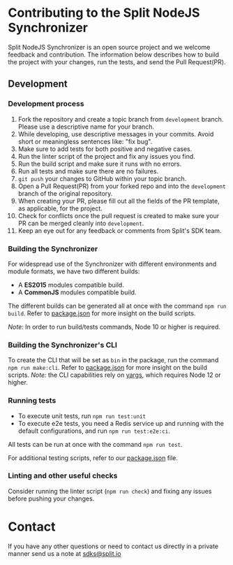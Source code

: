# Contributing to the Split NodeJS Synchronizer

Split NodeJS Synchronizer is an open source project and we welcome feedback and contribution. The information below describes how to build the project with your changes, run the tests, and send the Pull Request(PR).

## Development

### Development process

1. Fork the repository and create a topic branch from `development` branch. Please use a descriptive name for your branch.
2. While developing, use descriptive messages in your commits. Avoid short or meaningless sentences like: "fix bug".
3. Make sure to add tests for both positive and negative cases.
4. Run the linter script of the project and fix any issues you find.
5. Run the build script and make sure it runs with no errors.
6. Run all tests and make sure there are no failures.
7. `git push` your changes to GitHub within your topic branch.
8. Open a Pull Request(PR) from your forked repo and into the `development` branch of the original repository.
9. When creating your PR, please fill out all the fields of the PR template, as applicable, for the project.
10. Check for conflicts once the pull request is created to make sure your PR can be merged cleanly into `development`.
11. Keep an eye out for any feedback or comments from Split's SDK team.

### Building the Synchronizer

For widespread use of the Synchronizer with different environments and module formats, we have two different builds:
* A **ES2015** modules compatible build.
* A **CommonJS** modules compatible build.

The different builds can be generated all at once with the command `npm run build`. Refer to [package.json](package.json) for more insight on the build scripts.

_Note:_ In order to run build/tests commands, Node 10 or higher is required.

### Building the Synchronizer's CLI

To create the CLI that will be set as `bin` in the package, run the command `npm run make:cli`. Refer to [package.json](package.json) for more insight on the build scripts.
_Note:_ the CLI capabilities rely on [yargs](https://www.npmjs.com/package/yargs), which requires Node 12 or higher.

### Running tests

- To execute unit tests, run `npm run test:unit`
- To execute e2e tests, you need a Redis service up and running with the default configurations, and run `npm run test:e2e:ci`.

All tests can be run at once with the command `npm run test`.

For additional testing scripts, refer to our [package.json](package.json) file.

### Linting and other useful checks

Consider running the linter script (`npm run check`) and fixing any issues before pushing your changes.

# Contact

If you have any other questions or need to contact us directly in a private manner send us a note at sdks@split.io

